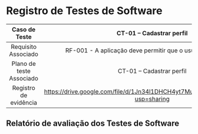 # Registro de Testes de Software

| **Caso de Teste** 	| **CT-01 – Cadastrar perfil** 	|
|:---:	|:---:	|
|	Requisito Associado 	| RF-001 - A aplicação deve permitir que o usuário se cadastre |
|	Plano de teste Associado 	| CT-01 – Cadastrar perfil |
|Registro de evidência | https://drive.google.com/file/d/1Jn34l1DHCH4yt7MuIJbafbvhPnorKwjl/view?usp=sharing |

## Relatório de avaliação dos Testes de Software
